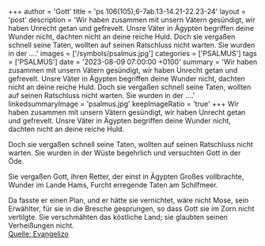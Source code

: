 +++
author = 'Gott'
title = 'ps 106(105),6-7ab.13-14.21-22.23-24'
layout = 'post'
description = 'Wir haben zusammen mit unsern Vätern gesündigt, wir haben Unrecht getan und gefrevelt. Unsre Väter in Ägypten begriffen deine Wunder nicht, dachten nicht an deine reiche Huld.  Doch sie vergaßen schnell seine Taten, wollten auf seinen Ratschluss nicht warten. Sie wurden in der ....'
images = ['/symbols/psalmus.jpg']
categories = ['PSALMUS']
tags = ['PSALMUS']
date = '2023-08-09 07:00:00 +0100'
summary = 'Wir haben zusammen mit unsern Vätern gesündigt, wir haben Unrecht getan und gefrevelt. Unsre Väter in Ägypten begriffen deine Wunder nicht, dachten nicht an deine reiche Huld.  Doch sie vergaßen schnell seine Taten, wollten auf seinen Ratschluss nicht warten. Sie wurden in der ....'
linkedsummaryImage = 'psalmus.jpg'
keepImageRatio = 'true'
+++
Wir haben zusammen mit unsern Vätern gesündigt,
wir haben Unrecht getan und gefrevelt.
Unsre Väter in Ägypten begriffen deine Wunder nicht,
dachten nicht an deine reiche Huld.

Doch sie vergaßen schnell seine Taten,
wollten auf seinen Ratschluss nicht warten.
Sie wurden in der Wüste begehrlich
und versuchten Gott in der Öde.<!--more-->

Sie vergaßen Gott, ihren Retter,
der einst in Ägypten Großes vollbrachte,
Wunder im Lande Hams,
Furcht erregende Taten am Schilfmeer.

Da fasste er einen Plan, und er hätte sie vernichtet,
wäre nicht Mose, sein Erwählter, für sie in die Bresche gesprungen,
so dass Gott sie im Zorn nicht vertilgte.
Sie verschmähten das köstliche Land;
sie glaubten seinen Verheißungen nicht.<br> [Quelle: Evangelizo](https://evangeliumtagfuertag.org/DE/gospel)